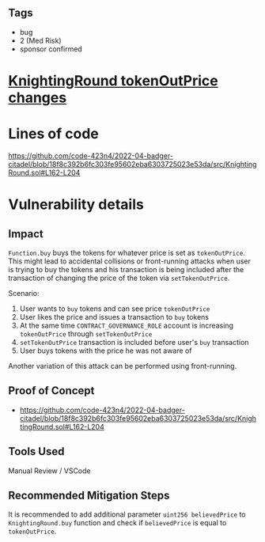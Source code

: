 ## Tags

- bug
- 2 (Med Risk)
- sponsor confirmed

# [KnightingRound tokenOutPrice changes](https://github.com/code-423n4/2022-04-badger-citadel-findings/issues/73) 

# Lines of code

https://github.com/code-423n4/2022-04-badger-citadel/blob/18f8c392b6fc303fe95602eba6303725023e53da/src/KnightingRound.sol#L162-L204


# Vulnerability details

## Impact
`Function.buy` buys the tokens for whatever price is set as `tokenOutPrice`. This might lead to accidental collisions or front-running attacks when user is trying to buy the tokens and his transaction is being included after the transaction of changing the price of the token via `setTokenOutPrice`.

Scenario:
1. User wants to `buy` tokens and can see price `tokenOutPrice`
2. User likes the price and issues a transaction to `buy` tokens
3. At the same time `CONTRACT_GOVERNANCE_ROLE` account is increasing `tokenOutPrice` through `setTokenOutPrice`
4. `setTokenOutPrice` transaction is included before user's `buy` transaction
5. User buys tokens with the price he was not aware of

Another variation of this attack can be performed using front-running.

## Proof of Concept
* https://github.com/code-423n4/2022-04-badger-citadel/blob/18f8c392b6fc303fe95602eba6303725023e53da/src/KnightingRound.sol#L162-L204

## Tools Used
Manual Review / VSCode

## Recommended Mitigation Steps
It is recommended to add additional parameter `uint256 believedPrice` to `KnightingRound.buy` function and check if `believedPrice` is equal to `tokenOutPrice`.

